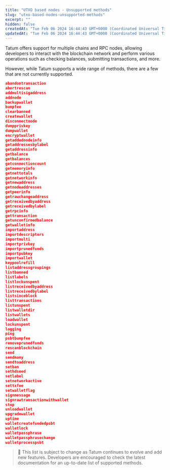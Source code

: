 ```yaml
---
title: "UTXO based nodes - Unsupported methods"
slug: "utxo-based-nodes-unsupported-methods"
excerpt: ""
hidden: false
createdAt: "Tue Feb 06 2024 16:44:43 GMT+0000 (Coordinated Universal Time)"
updatedAt: "Tue Feb 06 2024 16:44:43 GMT+0000 (Coordinated Universal Time)"
---
```

Tatum offers support for multiple chains and RPC nodes, allowing developers to interact with the blockchain network and perform various operations such as checking balances, submitting transactions, and more.

However, while Tatum supports a wide range of methods, there are a few that are not currently supported.

```json JSON
abandontransaction
abortrescan
addmultisigaddress
addnode
backupwallet
bumpfee
clearbanned
createwallet
disconnectnode
dumpprivkey
dumpwallet
encryptwallet
getaddednodeinfo
getaddressesbylabel
getaddressinfo
getbalance
getbalances
getconnectioncount
getmemoryinfo
getnettotals
getnetworkinfo
getnewaddress
getnodeaddresses
getpeerinfo
getrawchangeaddress
getreceivedbyaddress
getreceivedbylabel
getrpcinfo
gettransaction
getunconfirmedbalance
getwalletinfo
importaddress
importdescriptors
importmulti
importprivkey
importprunedfunds
importpubkey
importwallet
keypoolrefill
listaddressgroupings
listbanned
listlabels
listlockunspent
listreceivedbyaddress
listreceivedbylabel
listsinceblock
listtransactions
listunspent
listwalletdir
listwallets
loadwallet
lockunspent
logging
ping
psbtbumpfee
removeprunedfunds
rescanblockchain
send
sendmany
sendtoaddress
setban
sethdseed
setlabel
setnetworkactive
settxfee
setwalletflag
signmessage
signrawtransactionwithwallet
stop
unloadwallet
upgradewallet
uptime
walletcreatefundedpsbt
walletlock
walletpassphrase
walletpassphrasechange
walletprocesspsbt
```

> 📘 This list is subject to change as Tatum continues to evolve and add new features. Developers are encouraged to check the latest documentation for an up-to-date list of supported methods.
